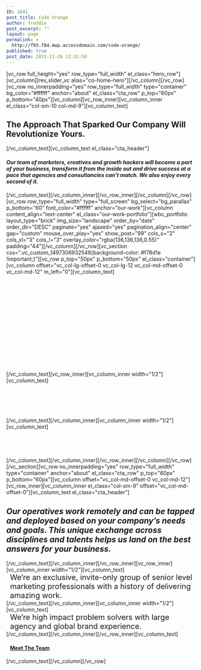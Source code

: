 ```yaml
---
ID: 1841
post_title: Code Orange
author: freddie
post_excerpt: ""
layout: page
permalink: >
  http://f93.f84.mwp.accessdomain.com/code-orange/
published: true
post_date: 2015-11-26 12:31:50
---
```

[vc_row full_height="yes" row_type="full_width" el_class="hero_row"][vc_column][rev_slider_vc alias="co-home-hero"][/vc_column][/vc_row][vc_row no_innerpadding="yes" row_type="full_width" type="container" bg_color="#ffffff" anchor="about" el_class="cta_row" p_top="60px" p_bottom="40px"][vc_column][vc_row_inner][vc_column_inner el_class="col-sm-10 col-md-9"][vc_column_text]
<h2>The Approach That Sparked Our Company Will Revolutionize Yours.</h2>
[/vc_column_text][vc_column_text el_class="cta_header"]
<h4 class="padded-multiline h2"><em>Our team of marketers, creatives and growth hackers will become a part of your business, transform it from the inside out and drive success at a pace that agencies and consultancies can’t match. We also enjoy every second of it.</em></h4>
[/vc_column_text][/vc_column_inner][/vc_row_inner][/vc_column][/vc_row][vc_row row_type="full_width" type="full_screen" bg_select="bg_parallax" p_bottom="60" font_color="#ffffff" anchor="our-work"][vc_column content_align="text-center" el_class="our-work-portfolio"][wbc_portfolio layout_type="brick" img_size="landscape" order_by="date" order_dir="DESC" paginate="yes" ajaxed="yes" pagination_align="center" gap="custom" mouse_over_play="yes" show_post="99" cols_s="2" cols_xl="3" cols_l="3" overlay_color="rgba(136,136,136,0.55)" padding="44"][/vc_column][/vc_row][vc_section css=".vc_custom_1497306932548{background-color: #f78d1e !important;}"][vc_row p_top="50px" p_bottom="50px" el_class="container"][vc_column offset="vc_col-lg-offset-0 vc_col-lg-12 vc_col-md-offset-0 vc_col-md-12" m_left="0"][vc_column_text]
<h3><span style="color: #ffffff; font-size: 30px;">Our unique business structure gives clients partial ownership of a custom-built team of senior level marketing experts at a fraction of the costs of a traditional agency. </span></h3>
[/vc_column_text][vc_row_inner][vc_column_inner width="1/2"][vc_column_text]
<h4><span style="color: #ffffff;">The flexibility of our business model eliminates overhead and waste, enabling us to utilize the newest technologies and operate with speed, efficiency and scale.</span></h4>
[/vc_column_text][/vc_column_inner][vc_column_inner width="1/2"][vc_column_text]
<h4><span style="color: #ffffff;">Our open structure enables us to recruit the best international marketing experts and entrepreneurs without geographical limitation.</span></h4>
[/vc_column_text][/vc_column_inner][/vc_row_inner][/vc_column][/vc_row][/vc_section][vc_row no_innerpadding="yes" row_type="full_width" type="container" anchor="about" el_class="cta_row" p_top="60px" p_bottom="60px"][vc_column offset="vc_col-md-offset-0 vc_col-md-12"][vc_row_inner][vc_column_inner el_class="col-sm-9" offset="vc_col-md-offset-0"][vc_column_text el_class="cta_header"]
<h2 class="padded-multiline h2"><em>Our operatives work remotely and can be tapped and deployed based on your company’s needs and goals. This unique exchange across disciplines and talents helps us land on the best answers for your business.
</em></h2>
[/vc_column_text][/vc_column_inner][/vc_row_inner][vc_row_inner][vc_column_inner width="1/2"][vc_column_text]<span style="font-size: 20px !important; line-height: normal; padding-left: 10px; display: block;">We’re an exclusive, invite-only group of senior level marketing professionals with a history of delivering amazing work.</span>[/vc_column_text][/vc_column_inner][vc_column_inner width="1/2"][vc_column_text]<span style="font-size: 20px !important; line-height: normal; padding-left: 10px; display: block;">We’re high impact problem solvers with large agency and global brand experience.</span>[/vc_column_text][/vc_column_inner][/vc_row_inner][vc_column_text]
<h4><a style="padding-left: 10px;" href="https://codeorange.com/code-orange-operatives/">Meet The Team</a></h4>
[/vc_column_text][/vc_column][/vc_row]